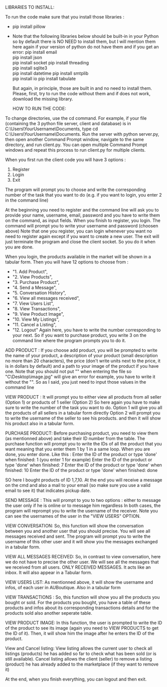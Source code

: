 LIBRARIES TO INSTALL:

To run the code make sure that you install those libraries :
- pip install pillow
- Note that the following libraries below should be built-in in your Python so by default there is NO NEED to install them, but I will mention them here again if your version of python do not have them and if you get an error:
          pip install email  
          pip install json   
          pip install socket 
          pip install threading  
          pip install sqlite3  
          pip install datetime 
          pip install smtplib  
          pip install io
          pip install tabulate

  But again, in principle, those are built in and no need to install them. Please, first, try to run the code without them and if does not work, download the missing library.


  HOW TO RUN THE CODE:

To change directories, use the cd command. For example, if your file (containing the 3 python file server, client and database) is in C:\Users\YourUsername\Documents, type cd C:\Users\YourUsername\Documents. Run the server with python server.py, then open another Command Prompt window, navigate to the same directory, and run client.py. You can open multiple Command Prompt windows and repeat this process to run client.py for multiple clients.

When you first run the client code you will have 3 options :
1. Register
2. Login
3. Exit

The program will prompt you to choose and write the corresponding number of the task that you want to do (e.g. if you want to login, you enter 2 in the command line)

At the beginning you need to register and the command line will ask you to provide your name, username, email, password and you have to write them on the command, as input fields.
When you finish to register, you login. The command will prompt you to write your username and password (choosen above)
Note that one you register, you can login whenever you want no need to register again except if you want to create a new user.
The exit will just terminate the program and close the client socket. So you do it when you are done.

When you login, the products available in the market will be shown in a tabular form.
Then you will have 12 options to choose from : 
   - "1. Add Product",
   - "2. View Products",
   - "3. Purchase Product",
   - "4. Send a Message",
   - "5. Conversation History",
   - "6. View all messages received",
   - "7. View Users List",
   - "8. View Transactions",
   - "9. View Product Image",
   - "10. View My Listings",
   - "11. Cancel a Listing",
   - "12. Logout"
Again here, you have to write the number corresponding to your next. So if you want to purchase product, you write 3 on the command line where the program prompts you to do it.

ADD PRODUCT :
If you choose add product, you will be prompted to write the name of your product, a description of your product (small description no more than 20 characters), the price (don't write units next to the price, it is in dollars by default) and a path to your image of the product if you have one. Note that you should not put "" when entering the file so "C\Desktop\image.jpg" will give an error for example, you have to write it without the "".
So as I said, you just need to input those values in the command line

VIEW PRODUCT :
It will prompt you to either view all products from all seller (Option 1) or products of 1 seller (Option 2)
So here again you have to make sure to write the number of the task you want to do.
Option 1 will give you all the products of all sellers in a tabular form directly
Option 2 will prompt you to write the username of the seller to see his products.
and then it will show his product also in  a tabular form.

PURCHASE PRODUCT:
Before purchasing product, you need to view them (as mentionned above) and take their ID number from the table.
The purchase function will prompt you to write the IDs of all the product that you want meaning that you enter them 1 by 1 in a same loop. When you are done, you enter done.
Like this :
Enter the ID of the product or type 'done' when finished: 1 (you enter 1 for example)
Enter the ID of the product or type 'done' when finished: 7
Enter the ID of the product or type 'done' when finished: 10
Enter the ID of the product or type 'done' when finished: done

SO here I bought products of ID 1,7,10.
At the end you will receive a message on the cmd and also a mail to your email (so make sure you use a valid email to see it) that indicates pickup date.

SEND MESSAGE :
This will prompt to you to two options : 
either to message the user only if he is online
or to message him regardless
In both cases, the program will reprompt you to write the username of the receiver. Note you can see the usernames of the user in the "VIEW USERS" OPTION.

VIEW CONVERSATION:
So, this function will show the conversation between you and another user that you should precise. You will see all messages received and sent.
The program will prompt you to write the username of this other user and it will show you the messages exchanged in a tabular form.

VIEW ALL MESSAGES RECEIVED:
So, in contrast to view conversation, here we do not have to precise the other user. We will see all the messages that we received from all users. ONLY RECEIVED MESSAGES. It acts like an inbox.
It will also appear in a Tabular form.

VIEW USERS LIST:
As mentionned above, it will show the username and infos, of each user in AUBoutique. Also in a tabular form

VIEW TRANSACTIONS :
So, this function will show you all the products you bought or sold. For the products you bought, you have a table of these products and infos about its corresponding transactions details and for the products sold also another seperate table.

VIEW PRODUCT IMAGE:
In this function, the user is prompted to write the ID of the product to see its image (again you need to VIEW PRODUCTS to get the ID of it).
Then, it will show him the image after he enters the ID of the product.

View and Cancel listing: View listing allows the current user to check all listings (products) he has added so far to check what has been sold (or is still available). 
Cancel listing allows the client (seller) to remove a listing (product) he has already added to the marketplace (if they want to remove it) 

At the end, when you finish everything, you can logout and then exit.




  

  
          

